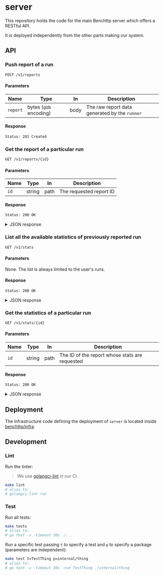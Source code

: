 # server

This repository holds the code for the main Benchttp server which offers a RESTful API.

It is deployed independently from the other parts making our system.

## API

### Push report of a run

```txt
POST /v1/reports
```

#### Parameters

| Name     | Type                   | In   | Description                                   |
| -------- | ---------------------- | ---- | --------------------------------------------- |
| `report` | bytes (`gob` encoding) | body | The raw report data generated by the `runner` |

#### Response

```txt
Status: 201 Created
```

### Get the report of a particular run

```txt
GET /v1/reports/{id}
```

#### Parameters

| Name | Type   | In   | Description             |
| ---- | ------ | ---- | ----------------------- |
| `id` | string | path | The requested report ID |

#### Response

```txt
Status: 200 OK
```

<details>
  <summary>JSON response</summary>

```json
{
  "benchmark": {
    "records": [
      {
        "time": 152970821,
        "code": 200,
        "bytes": 46,
        "error": "",
        "events": [
          {
            "name": "GotFirstResponseByte",
            "time": 2457696
          }
          // ...
        ]
      }
      // ...
    ],
    "length": 10,
    "success": 10,
    "fail": 0,
    "duration": 324953628
  },
  "metadata": {
    "config": {
      "request": {
        "method": "GET",
        "url": {
          "scheme": "http",
          "opaque": "",
          "user": null,
          "host": "echo.jsontest.com",
          "path": "/title/ipsum/content/blah",
          "rawPath": "",
          "forceQuery": false,
          "rawQuery": "",
          "fragment": "",
          "rawFragment": ""
        },
        "header": {},
        "body": {
          "type": "",
          "content": ""
        }
      },
      "runner": {
        "requests": 10,
        "concurrency": 10,
        "interval": 50000000,
        "requestTimeout": 2000000000,
        "globalTimeout": 30000000000
      }
    },
    "finishedAt": "2022-02-27T19:54:19.019717Z"
  }
}
```

</details>

### List all the available statistics of previously reported run

```txt
GET /v1/stats
```

#### Parameters

None. The list is always limited to the user's runs.

#### Response

```txt
Status: 200 OK
```

<details>
  <summary>JSON response</summary>

```json
[
  {
    "id": "lwkaFmtuCoeKSFhbndTC",
    "finishedAt": "2022-02-27T19:54:19.019717Z"
  },
  {
    "id": "XbqWESZWGC9iaXSWPDmu",
    "finishedAt": "2022-03-03T18:00:19.019717Z"
  }
]
```

</details>

### Get the statistics of a particular run

```txt
GET /v1/stats/{id}
```

#### Parameters

| Name | Type   | In   | Description                                    |
| ---- | ------ | ---- | ---------------------------------------------- |
| `id` | string | path | The ID of the report whose stats are requested |

#### Response

```txt
Status: 200 OK
```

<details>
  <summary>JSON response</summary>

```json
{
  "descriptor": {
    "id": "lwkaFmtuCoeKSFhbndTC",
    "finishedAt": "2022-02-27T19:54:19.019717Z"
  },
  "time": {
    "min": 152005288,
    "max": 383330299,
    "mean": 266585242,
    "median": 266713182,
    "standardDeviation": 51772085,
    "deciles": [
      152005288, 262461226, 263282513, 265239215, 265682968, 267743397,
      268441975, 268631834, 269033707
    ]
  },
  "code": {
    "code1xx": 0,
    "code2xx": 1000,
    "code3xx": 0,
    "code4xx": 0,
    "code5xx": 0
  }
}
```

</details>

## Deployment

The infrastructure code defining the deployment of `server` is located inside [benchttp/infra](https://github.com/benchttp/infra).

## Development

### Lint

Run the linter:

> We use [golangci-lint](https://golangci-lint.run/) in our CI.

```sh
make lint
# alias to:
# golangci-lint run
```

### Test

Run all tests:

```sh
make tests
# alias to:
# go test -v -timeout 30s ./...
```

Run a specific test passing `t` to specify a test and `p` to specify a package (parameters are independent):

```sh
make test t=TestThing p=internal/thing
# alias to:
# go test -v -timeout 30s -run TestThing ./internal/thing
```
